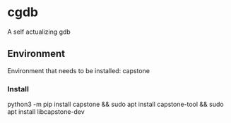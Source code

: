 # cgdb
A self actualizing gdb

## Environment
Environment that needs to be installed: capstone

### Install
python3 -m pip install capstone && sudo apt install capstone-tool && sudo apt install libcapstone-dev

